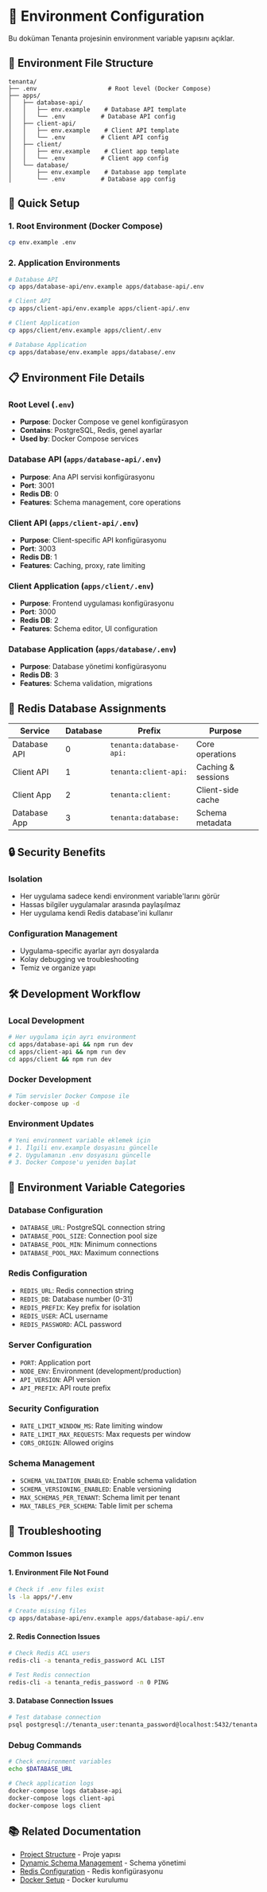 # 🔧 Environment Configuration

Bu doküman Tenanta projesinin environment variable yapısını açıklar.

## 📁 Environment File Structure

```
tenanta/
├── .env                    # Root level (Docker Compose)
├── apps/
│   ├── database-api/
│   │   ├── env.example    # Database API template
│   │   └── .env          # Database API config
│   ├── client-api/
│   │   ├── env.example    # Client API template
│   │   └── .env          # Client API config
│   ├── client/
│   │   ├── env.example    # Client app template
│   │   └── .env          # Client app config
│   └── database/
│       ├── env.example    # Database app template
│       └── .env          # Database app config
```

## 🚀 Quick Setup

### 1. Root Environment (Docker Compose)
```bash
cp env.example .env
```

### 2. Application Environments
```bash
# Database API
cp apps/database-api/env.example apps/database-api/.env

# Client API
cp apps/client-api/env.example apps/client-api/.env

# Client Application
cp apps/client/env.example apps/client/.env

# Database Application
cp apps/database/env.example apps/database/.env
```

## 📋 Environment File Details

### Root Level (`.env`)
- **Purpose**: Docker Compose ve genel konfigürasyon
- **Contains**: PostgreSQL, Redis, genel ayarlar
- **Used by**: Docker Compose services

### Database API (`apps/database-api/.env`)
- **Purpose**: Ana API servisi konfigürasyonu
- **Port**: 3001
- **Redis DB**: 0
- **Features**: Schema management, core operations

### Client API (`apps/client-api/.env`)
- **Purpose**: Client-specific API konfigürasyonu
- **Port**: 3003
- **Redis DB**: 1
- **Features**: Caching, proxy, rate limiting

### Client Application (`apps/client/.env`)
- **Purpose**: Frontend uygulaması konfigürasyonu
- **Port**: 3000
- **Redis DB**: 2
- **Features**: Schema editor, UI configuration

### Database Application (`apps/database/.env`)
- **Purpose**: Database yönetimi konfigürasyonu
- **Redis DB**: 3
- **Features**: Schema validation, migrations

## 🔄 Redis Database Assignments

| Service | Database | Prefix | Purpose |
|---------|----------|--------|---------|
| Database API | 0 | `tenanta:database-api:` | Core operations |
| Client API | 1 | `tenanta:client-api:` | Caching & sessions |
| Client App | 2 | `tenanta:client:` | Client-side cache |
| Database App | 3 | `tenanta:database:` | Schema metadata |

## 🔒 Security Benefits

### Isolation
- Her uygulama sadece kendi environment variable'larını görür
- Hassas bilgiler uygulamalar arasında paylaşılmaz
- Her uygulama kendi Redis database'ini kullanır

### Configuration Management
- Uygulama-specific ayarlar ayrı dosyalarda
- Kolay debugging ve troubleshooting
- Temiz ve organize yapı

## 🛠️ Development Workflow

### Local Development
```bash
# Her uygulama için ayrı environment
cd apps/database-api && npm run dev
cd apps/client-api && npm run dev
cd apps/client && npm run dev
```

### Docker Development
```bash
# Tüm servisler Docker Compose ile
docker-compose up -d
```

### Environment Updates
```bash
# Yeni environment variable eklemek için
# 1. İlgili env.example dosyasını güncelle
# 2. Uygulamanın .env dosyasını güncelle
# 3. Docker Compose'u yeniden başlat
```

## 📝 Environment Variable Categories

### Database Configuration
- `DATABASE_URL`: PostgreSQL connection string
- `DATABASE_POOL_SIZE`: Connection pool size
- `DATABASE_POOL_MIN`: Minimum connections
- `DATABASE_POOL_MAX`: Maximum connections

### Redis Configuration
- `REDIS_URL`: Redis connection string
- `REDIS_DB`: Database number (0-31)
- `REDIS_PREFIX`: Key prefix for isolation
- `REDIS_USER`: ACL username
- `REDIS_PASSWORD`: ACL password

### Server Configuration
- `PORT`: Application port
- `NODE_ENV`: Environment (development/production)
- `API_VERSION`: API version
- `API_PREFIX`: API route prefix

### Security Configuration
- `RATE_LIMIT_WINDOW_MS`: Rate limiting window
- `RATE_LIMIT_MAX_REQUESTS`: Max requests per window
- `CORS_ORIGIN`: Allowed origins

### Schema Management
- `SCHEMA_VALIDATION_ENABLED`: Enable schema validation
- `SCHEMA_VERSIONING_ENABLED`: Enable versioning
- `MAX_SCHEMAS_PER_TENANT`: Schema limit per tenant
- `MAX_TABLES_PER_SCHEMA`: Table limit per schema

## 🔧 Troubleshooting

### Common Issues

#### 1. Environment File Not Found
```bash
# Check if .env files exist
ls -la apps/*/.env

# Create missing files
cp apps/database-api/env.example apps/database-api/.env
```

#### 2. Redis Connection Issues
```bash
# Check Redis ACL users
redis-cli -a tenanta_redis_password ACL LIST

# Test Redis connection
redis-cli -a tenanta_redis_password -n 0 PING
```

#### 3. Database Connection Issues
```bash
# Test database connection
psql postgresql://tenanta_user:tenanta_password@localhost:5432/tenanta
```

### Debug Commands
```bash
# Check environment variables
echo $DATABASE_URL

# Check application logs
docker-compose logs database-api
docker-compose logs client-api
docker-compose logs client
```

## 📚 Related Documentation

- [Project Structure](./PROJECT_STRUCTURE.md) - Proje yapısı
- [Dynamic Schema Management](./dynamic-schema-management.md) - Schema yönetimi
- [Redis Configuration](./redis-configuration.md) - Redis konfigürasyonu
- [Docker Setup](./docker-setup.md) - Docker kurulumu 